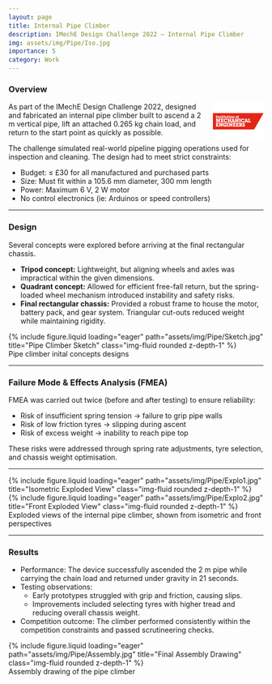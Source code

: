 ```yaml
---
layout: page
title: Internal Pipe Climber
description: IMechE Design Challenge 2022 – Internal Pipe Climber
img: assets/img/Pipe/Iso.jpg
importance: 5
category: Work
---
```


### Overview

<img src="assets/img/Pipe/imeche.png" alt="IMechE Logo" style="float: right; width: 100px; margin-left: 15px;"/>

As part of the IMechE Design Challenge 2022, designed and fabricated an internal pipe climber built to ascend a 2 m vertical pipe, lift an attached 0.265 kg chain load, and return to the start point as quickly as possible.

The challenge simulated real-world pipeline pigging operations used for inspection and cleaning. The design had to meet strict constraints:

- Budget: ≤ £30 for all manufactured and purchased parts
- Size: Must fit within a 105.6 mm diameter, 300 mm length
- Power: Maximum 6 V, 2 W motor
- No control electronics (ie: Arduinos or speed controllers)

---

### Design

Several concepts were explored before arriving at the final rectangular chassis.

- **Tripod concept:** Lightweight, but aligning wheels and axles was impractical within the given dimensions.
- **Quadrant concept:** Allowed for efficient free-fall return, but the spring-loaded wheel mechanism introduced instability and safety risks.
- **Final rectangular chassis:** Provided a robust frame to house the motor, battery pack, and gear system. Triangular cut-outs reduced weight while maintaining rigidity.

<div class="row">
    <div class="col-sm mt-3 mt-md-0">
        {% include figure.liquid loading="eager" path="assets/img/Pipe/Sketch.jpg" title="Pipe Climber Sketch" class="img-fluid rounded z-depth-1" %}
    </div>
</div>
<div class="caption">
    Pipe climber inital concepts designs
</div>

---

### Failure Mode & Effects Analysis (FMEA)

FMEA was carried out twice (before and after testing) to ensure reliability:

- Risk of insufficient spring tension → failure to grip pipe walls
- Risk of low friction tyres → slipping during ascent
- Risk of excess weight → inability to reach pipe top

These risks were addressed through spring rate adjustments, tyre selection, and chassis weight optimisation.

---

<div class="row">
    <div class="col-sm mt-3 mt-md-0">
        {% include figure.liquid loading="eager" path="assets/img/Pipe/Explo1.jpg" title="Isometric Exploded View" class="img-fluid rounded z-depth-1" %}
    </div>
    <div class="col-sm mt-3 mt-md-0">
        {% include figure.liquid loading="eager" path="assets/img/Pipe/Explo2.jpg" title="Front Exploded View" class="img-fluid rounded z-depth-1" %}
    </div>
</div>
<div class="caption">
    Exploded views of the internal pipe climber, shown from isometric and front perspectives
</div>

---

### Results

- Performance: The device successfully ascended the 2 m pipe while carrying the chain load and returned under gravity in 21 seconds.
- Testing observations:
  - Early prototypes struggled with grip and friction, causing slips.
  - Improvements included selecting tyres with higher tread and reducing overall chassis weight.
- Competition outcome: The climber performed consistently within the competition constraints and passed scrutineering checks.

<div class="row">
    <div class="col-sm mt-3 mt-md-0">
        {% include figure.liquid loading="eager" path="assets/img/Pipe/Assembly.jpg" title="Final Assembly Drawing" class="img-fluid rounded z-depth-1" %}
    </div>
</div>
<div class="caption">
    Assembly drawing of the pipe climber
</div>

